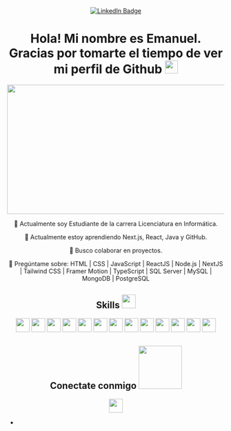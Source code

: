 
<div id="badges" align="center">
    <a href="https://www.linkedin.com/in/emanuelradino/">
      <img src="https://img.shields.io/badge/LinkedIn-blue?style=for-the-badge&logo=linkedin&logoColor=white" alt="LinkedIn Badge"/>
    </a>
    
<div class="profile-container">
  <h1>
    Hola! Mi nombre es Emanuel. Gracias por tomarte el tiempo de ver mi perfil de Github
    <img src="https://media.giphy.com/media/hvRJCLFzcasrR4ia7z/giphy.gif" width="30px"/>
  </h1>
  
  <div class="centered-image">
    <img src="https://media.giphy.com/media/dWesBcTLavkZuG35MI/giphy.gif" width="600" height="300"/>
  </div>

  <div class="info-section">
    <p>🔭 Actualmente soy Estudiante de la carrera Licenciatura en Informática.</p>
    <p>🌱 Actualmente estoy aprendiendo Next.js, React, Java y GitHub.</p>
    <p>📃 Busco colaborar en proyectos.</p>
    <p>💬 Pregúntame sobre: 
      <span class="skills-inline">HTML | CSS | JavaScript | ReactJS | Node.js | NextJS | Tailwind CSS | Framer Motion | TypeScript | SQL Server | MySQL | MongoDB | PostgreSQL</span>
    </p>
  </div>


 


<h2> Skills <img src = "https://media2.giphy.com/media/QssGEmpkyEOhBCb7e1/giphy.gif?cid=ecf05e47a0n3gi1bfqntqmob8g9aid1oyj2wr3ds3mg700bl&rid=giphy.gif" width = 32px> </h2>

<a href="https://github.com/emanuelradino?tab=repositories&q=&type=&language=html&sort="> <img width="32px" src="https://raw.githubusercontent.com/rahulbanerjee26/githubAboutMeGenerator/main/icons/html.svg"></a>
<a href="https://github.com/emanuelradino?tab=repositories&q=&type=&language=css&sort="><img width="32px" src="https://raw.githubusercontent.com/rahulbanerjee26/githubAboutMeGenerator/main/icons/css.svg"></a>
<a href="https://github.com/emanuelradino?tab=repositories&q=&type=&language=javascript&sort="><img width="32px" src="https://raw.githubusercontent.com/rahulbanerjee26/githubAboutMeGenerator/main/icons/javascript.svg"></a>
<a href="https://github.com/emanuelradino?tab=repositories&q=&type=&language=javascript&sort="><img width="32px" src="https://raw.githubusercontent.com/rahulbanerjee26/githubAboutMeGenerator/main/icons/reactjs.svg"></a>
<a href="https://github.com/emanuelradino?tab=repositories&q=&type=&language=javascript&sort="><img width="32px" src="https://raw.githubusercontent.com/rahulbanerjee26/githubAboutMeGenerator/main/icons/nodejs.svg"></a>
<a href="https://github.com/emanuelradino?tab=repositories&q=&type=&language=javascript&sort="><img width="32px" src="https://raw.githubusercontent.com/rahulbanerjee26/githubAboutMeGenerator/main/icons/nextjs.svg"></a>
<a href="https://github.com/emanuelradino?tab=repositories&q=&type=&language=css&sort="><img width="32px" src="https://raw.githubusercontent.com/rahulbanerjee26/githubAboutMeGenerator/main/icons/tailwind.svg"></a>
<a href="https://github.com/emanuelradino?tab=repositories&q=&type=&language=javascript&sort="><img width="32px" src="https://raw.githubusercontent.com/rahulbanerjee26/githubAboutMeGenerator/main/icons/framermotion.svg"></a>
<a href="https://github.com/emanuelradino?tab=repositories&q=&type=&language=typescript&sort="><img width="32px" src="https://raw.githubusercontent.com/rahulbanerjee26/githubAboutMeGenerator/main/icons/typescript.svg"></a>
<a href="https://github.com/emanuelradino?tab=repositories&q=&type=&language=sql&sort="><img width="32px" src="https://raw.githubusercontent.com/rahulbanerjee26/githubAboutMeGenerator/main/icons/sqlserver.svg"></a>
<a href="https://github.com/emanuelradino?tab=repositories&q=&type=&language=sql&sort="><img width="32px" src="https://raw.githubusercontent.com/rahulbanerjee26/githubAboutMeGenerator/main/icons/mysql.svg"></a>
<a href="https://github.com/emanuelradino?tab=repositories&q=&type=&language=javascript&sort="><img width="32px" src="https://raw.githubusercontent.com/rahulbanerjee26/githubAboutMeGenerator/main/icons/mongodb.svg"></a>
<a href="https://github.com/emanuelradino?tab=repositories&q=&type=&language=sql&sort="><img width="32px" src="https://raw.githubusercontent.com/rahulbanerjee26/githubAboutMeGenerator/main/icons/postgresql.svg"></a>



<h2> Conectate conmigo <img src='https://raw.githubusercontent.com/ShahriarShafin/ShahriarShafin/main/Assets/handshake.gif' width="100px"> </h2>
<a href = 'https://www.linkedin.com/in/emanuelradino/'> <img width = '32px' align= 'center' src="https://raw.githubusercontent.com/rahulbanerjee26/githubAboutMeGenerator/main/icons/linked-in-alt.svg"/></a> 

<br>



-
